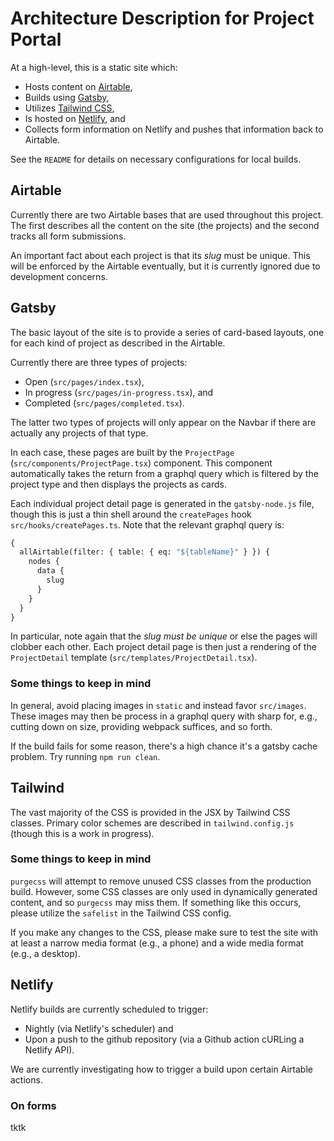 # Architecture Description for Project Portal

At a high-level, this is a static site which:

- Hosts content on [Airtable](https://airtable.com),
- Builds using [Gatsby](https://www.gatsbyjs.com),
- Utilizes [Tailwind CSS](https://tailwindcss.com),
- Is hosted on [Netlify](https://www.netlify.com), and
- Collects form information on Netlify and pushes that information back to Airtable.

See the `README` for details on necessary configurations for local builds.

## Airtable

Currently there are two Airtable bases that are used throughout this project. The first
describes all the content on the site (the projects) and the second tracks all form
submissions.

An important fact about each project is that its _slug_ must be unique. This will be
enforced by the Airtable eventually, but it is currently ignored due to development
concerns.

## Gatsby

The basic layout of the site is to provide a series of card-based layouts, one for
each kind of project as described in the Airtable.

Currently there are three types of projects:

- Open (`src/pages/index.tsx`),
- In progress (`src/pages/in-progress.tsx`), and
- Completed (`src/pages/completed.tsx`).

The latter two types of projects will only appear on the Navbar if there are actually
any projects of that type.

In each case, these pages are built by the `ProjectPage` (`src/components/ProjectPage.tsx`)
component. This component automatically takes the return from a graphql query which is
filtered by the project type and then displays the projects as cards.

Each individual project detail page is generated in the `gatsby-node.js` file, though
this is just a thin shell around the `createPages` hook `src/hooks/createPages.ts`.
Note that the relevant graphql query is:

```graphql
{
  allAirtable(filter: { table: { eq: "${tableName}" } }) {
    nodes {
      data {
        slug
      }
    }
  }
}
```

In particular, note again that the _slug must be unique_ or else the pages will clobber
each other. Each project detail page is then just a rendering of the `ProjectDetail`
template (`src/templates/ProjectDetail.tsx`).

### Some things to keep in mind

In general, avoid placing images in `static` and instead favor `src/images`. These
images may then be process in a graphql query with sharp for, e.g., cutting down on
size, providing webpack suffices, and so forth.

If the build fails for some reason, there's a high chance it's a gatsby cache problem.
Try running `npm run clean`.

## Tailwind

The vast majority of the CSS is provided in the JSX by Tailwind CSS classes. Primary
color schemes are described in `tailwind.config.js` (though this is a work in progress).

### Some things to keep in mind

`purgecss` will attempt to remove unused CSS classes from the production build. However,
some CSS classes are only used in dynamically generated content, and so `purgecss` may
miss them. If something like this occurs, please utilize the `safelist` in the Tailwind
CSS config.

If you make any changes to the CSS, please make sure to test the site with at least
a narrow media format (e.g., a phone) and a wide media format (e.g., a desktop).

## Netlify

Netlify builds are currently scheduled to trigger:

- Nightly (via Netlify's scheduler) and
- Upon a push to the github repository (via a Github action cURLing a Netlify API).

We are currently investigating how to trigger a build upon certain Airtable actions.

### On forms

tktk
